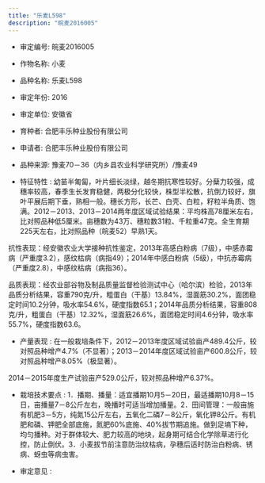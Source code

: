 ```yaml
---
title: "乐麦L598"
description: "皖麦2016005"
---
```

* 审定编号:  皖麦2016005

*  作物名称:  小麦

*  品种名称:  乐麦L598

*  审定年份:  2016

*  审定单位:  安徽省

* 育种者:  合肥丰乐种业股份有限公司

*  申请者:  合肥丰乐种业股份有限公司

*  品种来源:  豫麦70－36（内乡县农业科学研究所）/豫麦49


*  特征特性 : 
幼苗半匍匐，叶片细长淡绿，越冬期抗寒性较好。分蘖力较强，成穗率较高，春季生长发育稳健，两极分化较快，株型半松散，抗倒力较好，旗叶平展后期下垂，熟相一般。穗长方形，长芒、白壳、白粒，籽粒半角质、饱满。2012－2013、2013－2014两年度区域试验结果：平均株高78厘米左右，比对照品种低5厘米。亩穗数为43万、穗粒数31粒、千粒重47克。全生育期225天左右，比对照品种（皖麦52）早熟1天。
抗性表现：经安徽农业大学接种抗性鉴定，2013年高感白粉病（7级），中感赤霉病（严重度3.2），感纹枯病（病指49）；2014年中感白粉病（5级），中抗赤霉病（严重度2.8），中感纹枯病（病指36）。
品质表现：经农业部谷物及制品质量监督检验测试中心（哈尔滨）检验，2013年品质分析结果，容重790克/升，粗蛋白（干基）13.84%，湿面筋30.2%，面团稳定时间10.2分钟，吸水率54.6%，硬度指数65.1；2014年品质分析结果，容重808克/升，粗蛋白（干基）12.32%，湿面筋26.6%，面团稳定时间4.6分钟，吸水率55.7%，硬度指数63.6。

 
*  产量表现 : 
在一般栽培条件下，2012－2013年度区域试验亩产489.4公斤，较对照品种增产4.7%（不显著）；2013－2014年度区域试验亩产600.8公斤，较对照品种增产8.05%（极显著）。
2014－2015年度生产试验亩产529.0公斤，较对照品种增产6.37%。


*  栽培技术要点 : 
1．播期、播量：适宜播期10月5－20日，最适播期10月8－15日，亩播量7－8公斤左右，晚播时可适当增加播量。2．田间管理：一般亩施有机肥3－5方，纯氮15公斤左右，五氧化二磷7－8公斤，氧化钾8公斤。有机肥和磷、钾肥全部底施，氮肥60%底施、40%拔节期追施。做到足墒下种，均匀播种。对于群体较大、肥力较高的地块，起身期可结合化学除草进行化控，防止倒伏。3．小麦拔节前注意防治纹枯病，孕穗后适时防治白粉病、锈病、蚜虫等病虫害。


*  审定意见 : 

